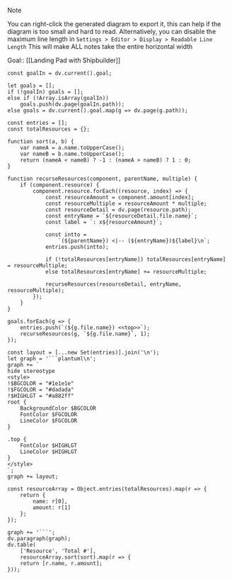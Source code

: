 > [!note]
> You can right-click the generated diagram to export it, this can help if the diagram is too small and hard to read. Alternatively, you can disable the maximum line length in 
> `Settings > Editor > Display > Readable Line Length`
> This will make ALL notes take the entire horizontal width

Goal:: [[Landing Pad with Shipbuilder]]

```dataviewjs
const goalIn = dv.current().goal;

let goals = [];
if (!goalIn) goals = [];
else if (!Array.isArray(goalIn)) 
	goals.push(dv.page(goalIn.path));
else goals = dv.current().goal.map(g => dv.page(g.path));

const entries = [];
const totalResources = {};

function sort(a, b) {
	var nameA = a.name.toUpperCase();
	var nameB = b.name.toUpperCase();
	return (nameA < nameB) ? -1 : (nameA > nameB) ? 1 : 0;
}

function recurseResources(component, parentName, multiple) {
	if (component.resource) {
		component.resource.forEach((resource, index) => {
			const resourceAmount = component.amount[index];
			const resourceMultiple = resourceAmount * multiple;
			const resourceDetail = dv.page(resource.path);
			const entryName = `${resourceDetail.file.name}`;
			const label = `: x${resourceAmount}`;

			const intto = 
				`(${parentName}) <|-- (${entryName})${label}\n`;
			entries.push(intto);

			if (!totalResources[entryName]) totalResources[entryName] = resourceMultiple;
			else totalResources[entryName] += resourceMultiple;

			recurseResources(resourceDetail, entryName, resourceMultiple);
		});
	}
}

goals.forEach(g => {
	entries.push(`(${g.file.name}) <<top>>`);
	recurseResources(g, `${g.file.name}`, 1);
});

const layout = [...new Set(entries)].join('\n');
let graph = '```plantuml\n';
graph += `
hide stereotype
<style>
!$BGCOLOR = "#1e1e1e"
!$FGCOLOR = "#dadada"
!$HIGHLGT = "#a882ff"
root {
	BackgroundColor $BGCOLOR
	FontColor $FGCOLOR
	LineColor $FGCOLOR
}

.top {
	FontColor $HIGHLGT
	LineColor $HIGHLGT
}
</style>
`;
graph += layout;

const resourceArray = Object.entries(totalResources).map(r => {
	return {
		name: r[0],
		amount: r[1]
	};
});

graph += '```';
dv.paragraph(graph);
dv.table(
	['Resource', 'Total #'],
	resourceArray.sort(sort).map(r => {
	return [r.name, r.amount];
}));
```

